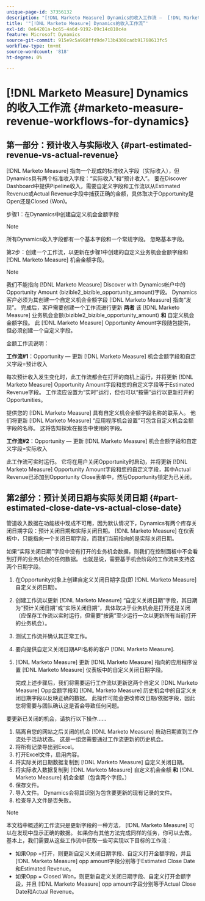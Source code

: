```yaml
---
unique-page-id: 37356132
description: "[!DNL Marketo Measure] Dynamics的收入工作流 —  [!DNL Marketo Measure]"
title: '"[!DNL Marketo Measure] Dynamics的收入工作流”'
exl-id: 0e64201a-bc65-4a6d-9192-09c14c810c4a
feature: Microsoft Dynamics
source-git-commit: 915e9c5a968ffd9de713b4308cadb91768613fc5
workflow-type: tm+mt
source-wordcount: '818'
ht-degree: 0%

---
```


# [!DNL Marketo Measure] Dynamics的收入工作流 {#marketo-measure-revenue-workflows-for-dynamics}

## 第一部分：预计收入与实际收入 {#part-estimated-revenue-vs-actual-revenue}

[!DNL Marketo Measure] 指向一个现成的标准收入字段（实际收入），但Dynamics具有两个标准收入字段：“实际收入”和“预计收入”。 要在Discover Dashboard中提供Pipeline收入，需要自定义字段和工作流以从Estimated Revenue或Actual Revenue字段中捕获正确的金额，具体取决于Opportunity是Open还是Closed (Won)。

步骤1：在Dynamics中创建自定义机会金额字段

>[!NOTE]
>
>所有Dynamics收入字段都有一个基本字段和一个常规字段。 忽略基本字段。

第2步：创建一个工作流，以更新在步骤1中创建的自定义业务机会金额字段和 [!DNL Marketo Measure] 机会金额字段。

>[!NOTE]
>
>我们不能指向 [!DNL Marketo Measure] Discover with Dynamics帐户中的Opportunity Amount (bizible2_bizible_opportunity_amount)字段。 Dynamics客户必须为其创建一个自定义机会金额字段 [!DNL Marketo Measure] 指向“发现”。 完成后，客户需要创建一个工作流进行更新 **两者** 该 [!DNL Marketo Measure] 业务机会金额(bizible2_bizible_opportunity_amount) **和** 自定义机会金额字段。 此 [!DNL Marketo Measure] Opportunity Amount字段随包提供，但必须创建一个自定义字段。

金额工作流说明：

**工作流#1**：Opportunity — 更新 [!DNL Marketo Measure] 机会金额字段和自定义字段=预计收入

每次预计收入发生变化时，此工作流都会在打开的商机上运行，并将更新 [!DNL Marketo Measure] Opportunity Amount字段和您的自定义字段等于Estimated Revenue字段。 工作流应设置为“实时”运行，但也可以“按需”运行以更新打开的Opportunities。

提供您的 [!DNL Marketo Measure] 具有自定义机会金额字段名称的联系人。 他们将更新 [!DNL Marketo Measure] “应用程序机会设置”可包含自定义机会金额字段的名称。 这将告知探索在报告中使用的字段。

**工作流#2**：Opportunity — 更新 [!DNL Marketo Measure] 机会金额字段和自定义字段=实际收入

此工作流可实时运行。 它将在用户关闭Opportunity时启动，并将更新 [!DNL Marketo Measure] Opportunity Amount字段和您的自定义字段，其中Actual Revenue已添加到Opportunity Close表单中，然后Opportunity锁定为已关闭。

## 第2部分：预计关闭日期与实际关闭日期 {#part-estimated-close-date-vs-actual-close-date}

管道收入数据在功能板中现成不可用，因为默认情况下，Dynamics有两个库存关闭日期字段：预计关闭日期和实际关闭日期。 [!DNL Marketo Measure] 在仪表板中，只能指向一个关闭日期字段，而我们当前指向的是实际关闭日期。

如果“实际关闭日期”字段中没有打开的业务机会数据，则我们在控制面板中不会看到打开的业务机会的任何数据。 也就是说，需要基于机会阶段的工作流来支持这两个日期字段。

1. 在Opportunity对象上创建自定义关闭日期字段(即 [!DNL Marketo Measure] 自定义关闭日期)。
1. 创建工作流以更新 [!DNL Marketo Measure] “自定义关闭日期”字段，其日期为“预计关闭日期”或“实际关闭日期”，具体取决于业务机会是打开还是关闭（应保存工作流以实时运行，但需要“按需”至少运行一次以更新所有当前打开的业务机会）。
1. 测试工作流并确认其正常工作。
1. 要向提供自定义关闭日期API名称的客户 [!DNL Marketo Measure].
1. [!DNL Marketo Measure] 更新 [!DNL Marketo Measure] 指向的应用程序设置 [!DNL Marketo Measure] 仪表板中的自定义关闭日期字段。

   完成上述步骤后，我们将需要运行工作流以更新这两个自定义 [!DNL Marketo Measure] Opp金额字段和 [!DNL Marketo Measure] 历史机会中的自定义关闭日期字段以反映正确的数据。 此操作可能会更改修改日期/依据字段，因此您将需要与团队确认这是否会导致任何问题。

要更新已关闭的机会，请执行以下操作……

1. 隔离自您的网站之后关闭的机会 [!DNL Marketo Measure] 启动日期直到工作流处于活动状态。 这是一组您需要通过工作流更新的历史机会。
1. 将所有记录导出到Excel。
1. 打开Excel文件，启用内容。
1. 将实际关闭日期数据复制到 [!DNL Marketo Measure] 自定义关闭日期。
1. 将实际收入数据复制到 [!DNL Marketo Measure] 自定义机会金额 **和** [!DNL Marketo Measure] 机会金额（包含两个字段。）
1. 保存文件。
1. 导入文件。 Dynamics会将其识别为包含要更新的现有记录的文件。
1. 检查导入文件是否失败。

>[!NOTE]
>
>本文档中概述的工作流只是更新字段的一种方法， [!DNL Marketo Measure] 可以在发现中显示正确的数据。 如果你有其他方法完成同样的任务，你可以去做。 基本上，我们需要从这些工作流中获取一些可实现以下目标的工作流：
>
> * 如果Opp =打开，则更新自定义关闭日期字段、自定义打开金额字段，并且 [!DNL Marketo Measure] opp amount字段分别等于Estimated Close Date和Estimated Revenue。
> * 如果Opp = Closed Won，则更新自定义关闭日期字段、自定义打开金额字段，并且 [!DNL Marketo Measure] opp amount字段分别等于Actual Close Date和Actual Revenue。
